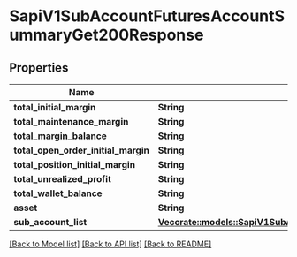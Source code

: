 # SapiV1SubAccountFuturesAccountSummaryGet200Response

## Properties

Name | Type | Description | Notes
------------ | ------------- | ------------- | -------------
**total_initial_margin** | **String** |  | 
**total_maintenance_margin** | **String** |  | 
**total_margin_balance** | **String** |  | 
**total_open_order_initial_margin** | **String** |  | 
**total_position_initial_margin** | **String** |  | 
**total_unrealized_profit** | **String** |  | 
**total_wallet_balance** | **String** |  | 
**asset** | **String** |  | 
**sub_account_list** | [**Vec<crate::models::SapiV1SubAccountFuturesAccountSummaryGet200ResponseSubAccountListInner>**](_sapi_v1_sub_account_futures_accountSummary_get_200_response_subAccountList_inner.md) |  | 

[[Back to Model list]](../README.md#documentation-for-models) [[Back to API list]](../README.md#documentation-for-api-endpoints) [[Back to README]](../README.md)


